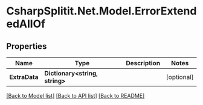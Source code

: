# CsharpSplitit.Net.Model.ErrorExtendedAllOf

## Properties

Name | Type | Description | Notes
------------ | ------------- | ------------- | -------------
**ExtraData** | **Dictionary&lt;string, string&gt;** |  | [optional] 

[[Back to Model list]](../README.md#documentation-for-models) [[Back to API list]](../README.md#documentation-for-api-endpoints) [[Back to README]](../README.md)

